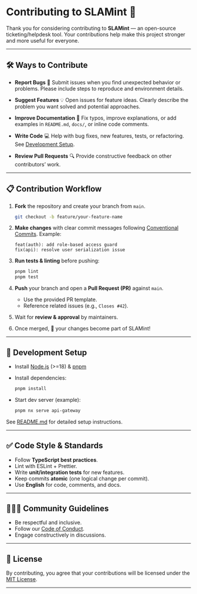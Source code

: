 # Contributing to SLAMint 🤝

Thank you for considering contributing to **SLAMint** — an open-source ticketing/helpdesk tool.
Your contributions help make this project stronger and more useful for everyone.

---

## 🛠 Ways to Contribute

- **Report Bugs** 🐛
  Submit issues when you find unexpected behavior or problems. Please include steps to reproduce and environment details.

- **Suggest Features** 💡
  Open issues for feature ideas. Clearly describe the problem you want solved and potential approaches.

- **Improve Documentation** 📖
  Fix typos, improve explanations, or add examples in `README.md`, `docs/`, or inline code comments.

- **Write Code** 💻
  Help with bug fixes, new features, tests, or refactoring. See [Development Setup](#-development-setup).

- **Review Pull Requests** 🔍
  Provide constructive feedback on other contributors’ work.

---

## 📋 Contribution Workflow

1. **Fork** the repository and create your branch from `main`.

   ```bash
   git checkout -b feature/your-feature-name
   ```

2. **Make changes** with clear commit messages following [Conventional Commits](https://www.conventionalcommits.org/).
   Example:

   ```
   feat(auth): add role-based access guard
   fix(api): resolve user serialization issue
   ```

3. **Run tests & linting** before pushing:

   ```bash
   pnpm lint
   pnpm test
   ```

4. **Push** your branch and open a **Pull Request (PR)** against `main`.

   - Use the provided PR template.
   - Reference related issues (e.g., `Closes #42`).

5. Wait for **review & approval** by maintainers.
6. Once merged, 🎉 your changes become part of SLAMint!

---

## 🔑 Development Setup

- Install [Node.js](https://nodejs.org/) (>=18) & [pnpm](https://pnpm.io/)
- Install dependencies:

  ```bash
  pnpm install
  ```

- Start dev server (example):

  ```bash
  pnpm nx serve api-gateway
  ```

See [README.md](./README.md) for detailed setup instructions.

---

## ✅ Code Style & Standards

- Follow **TypeScript best practices**.
- Lint with ESLint + Prettier.
- Write **unit/integration tests** for new features.
- Keep commits **atomic** (one logical change per commit).
- Use **English** for code, comments, and docs.

---

## 🧑‍🤝‍🧑 Community Guidelines

- Be respectful and inclusive.
- Follow our [Code of Conduct](./CODE_OF_CONDUCT.md).
- Engage constructively in discussions.

---

## 📄 License

By contributing, you agree that your contributions will be licensed under the [MIT License](./LICENSE).

---
